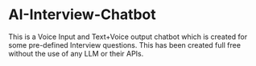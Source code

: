 # AI-Interview-Chatbot
This is a Voice Input and Text+Voice output chatbot which is created for some pre-defined Interview questions. This has been created full free without the use of any LLM or their APIs.
